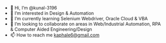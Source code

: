 - 👋 Hi, I’m @kunal-3196
- 👀 I’m interested in Design & Automation
- 🌱 I’m currently learning Selenium Webdriver, Oracle Cloud & VBA
- 💞️ I’m looking to collaborate on areas in Web/Industrial Automation, RPA & Computer Aided Engineering/Design
- 📫 How to reach me kaphale6@gmail.com

<!---
kunal-3196/kunal-3196 is a ✨ special ✨ repository because its `README.md` (this file) appears on your GitHub profile.
You can click the Preview link to take a look at your changes.
--->
